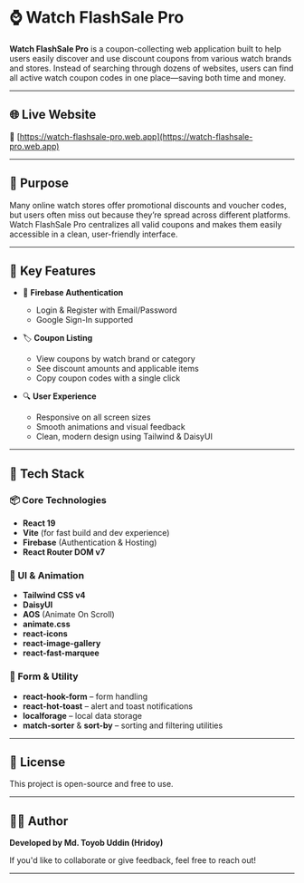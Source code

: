 # ⌚ Watch FlashSale Pro

**Watch FlashSale Pro** is a coupon-collecting web application built to help users easily discover and use discount coupons from various watch brands and stores. Instead of searching through dozens of websites, users can find all active watch coupon codes in one place—saving both time and money.

---

## 🌐 Live Website

🔗 [https://watch-flashsale-pro.web.app](https://watch-flashsale-pro.web.app)

---

## 🎯 Purpose

Many online watch stores offer promotional discounts and voucher codes, but users often miss out because they’re spread across different platforms. Watch FlashSale Pro centralizes all valid coupons and makes them easily accessible in a clean, user-friendly interface.

---

## 🚀 Key Features

- 🔐 **Firebase Authentication**
  - Login & Register with Email/Password
  - Google Sign-In supported

- 🏷️ **Coupon Listing**
  - View coupons by watch brand or category
  - See discount amounts and applicable items
  - Copy coupon codes with a single click

- 🔍 **User Experience**
  - Responsive on all screen sizes
  - Smooth animations and visual feedback
  - Clean, modern design using Tailwind & DaisyUI

---

## 🧰 Tech Stack

### 📦 Core Technologies
- **React 19**
- **Vite** (for fast build and dev experience)
- **Firebase** (Authentication & Hosting)
- **React Router DOM v7**

### 🎨 UI & Animation
- **Tailwind CSS v4**
- **DaisyUI**
- **AOS** (Animate On Scroll)
- **animate.css**
- **react-icons**
- **react-image-gallery**
- **react-fast-marquee**

### 🔧 Form & Utility
- **react-hook-form** – form handling
- **react-hot-toast** – alert and toast notifications
- **localforage** – local data storage
- **match-sorter** & **sort-by** – sorting and filtering utilities

---

## 📜 License

This project is open-source and free to use.

---

## 🙋‍♂️ Author

**Developed by Md. Toyob Uddin (Hridoy)**

If you'd like to collaborate or give feedback, feel free to reach out!

---
